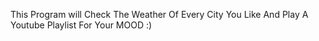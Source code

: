This Program will Check The Weather Of Every City You Like And Play A Youtube Playlist For Your MOOD :)
